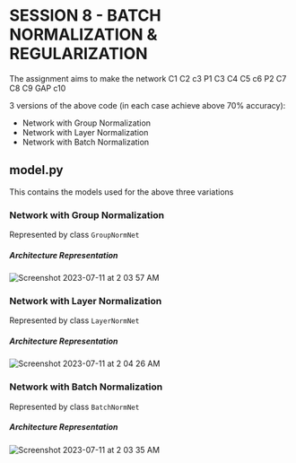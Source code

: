 # SESSION 8 - BATCH NORMALIZATION & REGULARIZATION

The assignment aims to make the network
C1 C2 c3 P1 C3 C4 C5 c6 P2 C7 C8 C9 GAP c10

3 versions of the above code (in each case achieve above 70% accuracy):
- Network with Group Normalization
- Network with Layer Normalization
- Network with Batch Normalization

## model.py
This contains the models used for the above three variations

### Network with Group Normalization
Represented by class ```GroupNormNet```
##### Architecture Representation
![Screenshot 2023-07-11 at 2 03 57 AM](https://github.com/divyamarora910/deep-learning-school-of-ai/assets/22102468/138be260-412a-42e7-8224-39066a83afde)

### Network with Layer Normalization
Represented by class ```LayerNormNet```
##### Architecture Representation
![Screenshot 2023-07-11 at 2 04 26 AM](https://github.com/divyamarora910/deep-learning-school-of-ai/assets/22102468/81b7cf5c-29ab-4c75-a27c-f0baf3af211a)

### Network with Batch Normalization
Represented by class ```BatchNormNet```

##### Architecture Representation
![Screenshot 2023-07-11 at 2 03 35 AM](https://github.com/divyamarora910/deep-learning-school-of-ai/assets/22102468/4275fbdb-df45-4168-bedb-52997ecb7844)
              
